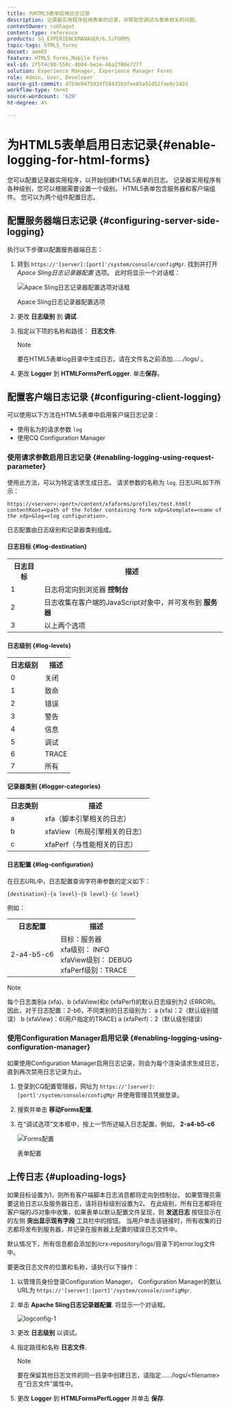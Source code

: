 ```yaml
---
title: 为HTML5表单启用日志记录
description: 记录器实用程序启用表单的记录，并帮助您调试与表单相关的问题。
contentOwner: robhagat
content-type: reference
products: SG_EXPERIENCEMANAGER/6.5/FORMS
topic-tags: hTML5_forms
docset: aem65
feature: HTML5 Forms,Mobile Forms
exl-id: 2f574c98-550c-4b84-be1e-46a2700e7277
solution: Experience Manager, Experience Manager Forms
role: Admin, User, Developer
source-git-commit: d7b9e947503df58435b3fee85a92d51fae8c1d2d
workflow-type: tm+mt
source-wordcount: '629'
ht-degree: 4%

---
```


# 为HTML5表单启用日志记录{#enable-logging-for-html-forms}

您可以配置记录器实用程序，以开始创建HTML5表单的日志。 记录器实用程序有各种级别，您可以根据需要设置一个级别。 HTML5表单包含服务器和客户端组件。 您可以为两个组件配置日志。

## 配置服务器端日志记录 {#configuring-server-side-logging}

执行以下步骤以配置服务器端日志：

1. 转到 `https://'[server]:[port]'/system/console/configMgr`. 找到并打开 *Apace Sling日志记录器配置* 选项。 此时将显示一个对话框：

   ![ Apace Sling日志记录器配置选项对话框](assets/logconfig.png)

   Apace Sling日志记录器配置选项

1. 更改 **日志级别** 到 **调试**.

1. 指定以下项的名称和路径： **日志文件**.

   >[!NOTE]
   >
   >要在HTML5表单log目录中生成日志，请在文件名之前添加……/logs/ 。

1. 更改 **Logger** 到 **HTMLFormsPerfLogger**. 单击&#x200B;**保存**。

## 配置客户端日志记录 {#configuring-client-logging}

可以使用以下方法在HTML5表单中启用客户端日志记录：

* 使用名为的请求参数 `log`
* 使用CQ Configuration Manager

### 使用请求参数启用日志记录 {#enabling-logging-using-request-parameter}

使用此方法，可以为特定请求生成日志。 请求参数的名称为 `log`. 日志URL如下所示：

`https://<server>:<port>/content/xfaforms/profiles/test.html?contentRoot=<path of the folder containing form xdp>&template=<name of the xdp>&log=<log configuration>.`

日志配置由日志级别和记录器类别组成。

#### 日志目标 {#log-destination}

<table>
 <tbody>
  <tr>
   <th><strong>日志目标</strong></th>
   <th><strong>描述</strong></th>
  </tr>
  <tr>
   <td>1</td>
   <td>日志将定向到浏览器 <strong>控制台</strong></td>
  </tr>
  <tr>
   <td>2</td>
   <td>日志收集在客户端的JavaScript对象中，并可发布到 <strong>服务器</strong> </td>
  </tr>
  <tr>
   <td>3</td>
   <td>以上两个选项<br /> </td>
  </tr>
 </tbody>
</table>

#### 日志级别 {#log-levels}

<table>
 <tbody>
  <tr>
   <th>日志级别</th>
   <th>描述</th>
  </tr>
  <tr>
   <td>0</td>
   <td>关闭<br type="_moz" /> </td>
  </tr>
  <tr>
   <td>1</td>
   <td>致命<br type="_moz" /> </td>
  </tr>
  <tr>
   <td>2</td>
   <td>错误<br type="_moz" /> </td>
  </tr>
  <tr>
   <td>3</td>
   <td>警告<br type="_moz" /> </td>
  </tr>
  <tr>
   <td>4</td>
   <td>信息<br type="_moz" /> </td>
  </tr>
  <tr>
   <td>5</td>
   <td>调试<br type="_moz" /> </td>
  </tr>
  <tr>
   <td>6</td>
   <td>TRACE<br type="_moz" /> </td>
  </tr>
  <tr>
   <td>7</td>
   <td>所有<br type="_moz" /> </td>
  </tr>
 </tbody>
</table>

#### 记录器类别 {#logger-categories}

<table>
 <tbody>
  <tr>
   <th>日志类别</th>
   <th>描述</th>
  </tr>
  <tr>
   <td>a</td>
   <td>xfa（脚本引擎相关的日志）</td>
  </tr>
  <tr>
   <td>b</td>
   <td>xfaView（布局引擎相关的日志）<br type="_moz" /> </td>
  </tr>
  <tr>
   <td>c</td>
   <td>xfaPerf（与性能相关的日志）<br type="_moz" /> </td>
  </tr>
 </tbody>
</table>

#### 日志配置 {#log-configuration}

在日志URL中，日志配置查询字符串参数的定义如下：

`{destination}-{a level}-{b level}-{c level}`

例如：

<table>
 <tbody>
  <tr>
   <th>日志配置</th>
   <th>描述</th>
  </tr>
  <tr>
   <td>2-a4-b5-c6<br type="_moz" /> </td>
   <td>目标：服务器<br /> xfa级别： INFO<br /> xfaView级别： DEBUG<br /> xfaPerf级别：TRACE</td>
  </tr>
 </tbody>
</table>

>[!NOTE]
>
>每个日志类别a (xfa)、b (xfaView)和c (xfaPerf)的默认日志级别为2 (ERROR)。 因此，对于日志配置：2-b6，不同类别的日志级别为：
>a (xfa)：2（默认级别错误）
>b (xfaView)：6(用户指定的TRACE)
>a (xfaPerf)：2（默认级别错误）

### 使用Configuration Manager启用记录 {#enabling-logging-using-configuration-manager}

如果使用Configuration Manager启用日志记录，则会为每个渲染请求生成日志，直到再次禁用日志记录为止。

1. 登录到CQ配置管理器，网址为 `https://'[server]:[port]'/system/console/configMgr` 并使用管理员凭据登录。
1. 搜索并单击 **移动Forms配置**.
1. 在“调试选项”文本框中，按上一节所述输入日志配置，例如， **2-a4-b5-c6**

   ![Forms配置](assets/forms_configuration.png)

   表单配置

## 上传日志 {#uploading-logs}

如果目标设置为1，则所有客户端脚本日志消息都将定向到控制台。 如果管理员需要这些日志以及服务器日志，请将目标级别设置为2。 在此级别，所有日志都将在客户端的JS对象中收集，如果表单以默认配置文件呈现，则 **发送日志** 按钮显示在的左侧 **突出显示现有字段** 工具栏中的按钮。 当用户单击该链接时，所有收集的日志都将发布到服务器，并记录在服务器上配置的错误日志文件中。

默认情况下，所有信息都会添加到/crx-repository/logs/目录下的error.log文件中。

要更改日志文件的位置和名称，请执行以下操作：

1. 以管理员身份登录Configuration Manager。 Configuration Manager的默认URL为 `https://'[server]:[port]'/system/console/configMgr`.
1. 单击 **Apache Sling日志记录器配置**. 将显示一个对话框。

   ![logconfig-1](assets/logconfig-1.png)

1. 更改 **日志级别** 以调试。

1. 指定路径和名称 **日志文件**.

   >[!NOTE]
   >
   >要在保留其他日志文件的同一目录中创建日志，请指定……/logs/&lt;filename> 在“日志文件”属性中。

1. 更改 **Logger** 到 **HTMLFormsPerfLogger** 并单击 **保存**.

